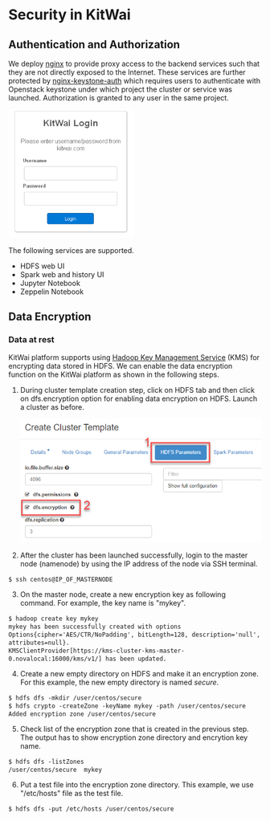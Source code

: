 # Security in KitWai

## Authentication and Authorization
We deploy [nginx](https://www.nginx.com/) to provide proxy access to the backend services such that they are not directly exposed to the Internet. These services are further protected by [nginx-keystone-auth](https://github.com/ekasitk/nginx-keystone-auth) which requires users to authenticate with Openstack keystone under which project the cluster or service was launched. Authorization is granted to any user in the same project.

<img src="login_form.png" width="250">

The following services are supported.
- HDFS web UI
- Spark web  and history UI
- Jupyter Notebook
- Zeppelin Notebook

## Data Encryption

### Data at rest
KitWai platform supports using [Hadoop Key Management Service](https://hadoop.apache.org/docs/stable/hadoop-kms/index.html) (KMS) for encrypting data stored in HDFS. We can enable the data encryption function on the KitWai platform as shown in the following steps.

1. During cluster template creation step, click on HDFS tab and then click on dfs.encryption option for enabling data encryption on HDFS. Launch a cluster as before.

   <img src="enableencryption.png" width="500">

2. After the cluster has been launched successfully, login to the master node (namenode) by using the IP address of the node via SSH terminal.
```shell
$ ssh centos@IP_OF_MASTERNODE
```
3. On the master node, create a new encryption key as following command. For example, the key name is "mykey".
```shell
$ hadoop create key mykey
mykey has been successfully created with options Options{cipher='AES/CTR/NoPadding', bitLength=128, description='null', attributes=null}.
KMSClientProvider[https://kms-cluster-kms-master-0.novalocal:16000/kms/v1/] has been updated.
```
4. Create a  new empty directory on HDFS and make it an encryption zone. For this example, the new empty directory is named _secure_.
```shell
$ hdfs dfs -mkdir /user/centos/secure
$ hdfs crypto -createZone -keyName mykey -path /user/centos/secure
Added encryption zone /user/centos/secure
```
5. Check list of the encryption zone that is created in the previous step. The output has to show encryption zone directory and encrytion key name.
```shell
$ hdfs dfs -listZones
/user/centos/secure  mykey
```
6. Put a test file into the encryption zone directory. This example, we use "/etc/hosts" file as the test file.
```shell
$ hdfs dfs -put /etc/hosts /user/centos/secure
```
